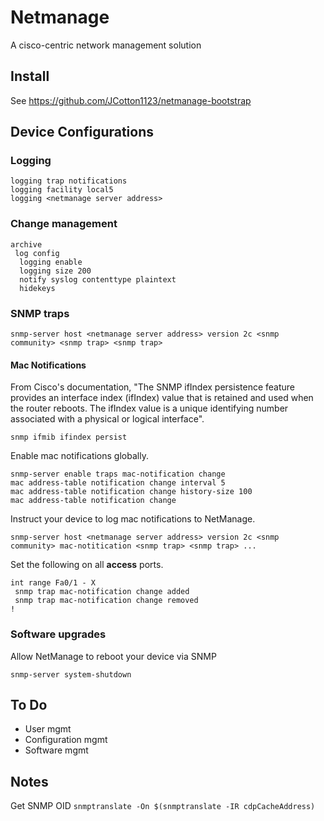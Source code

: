# Netmanage

A cisco-centric network management solution

## Install

See https://github.com/JCotton1123/netmanage-bootstrap

## Device Configurations

### Logging 

```
logging trap notifications
logging facility local5
logging <netmanage server address>
```

### Change management

```
archive
 log config
  logging enable
  logging size 200
  notify syslog contenttype plaintext
  hidekeys
```

### SNMP traps

```
snmp-server host <netmanage server address> version 2c <snmp community> <snmp trap> <snmp trap>
```

#### Mac Notifications

From Cisco's documentation, "The SNMP ifIndex persistence feature provides an interface index (ifIndex) value that is retained and used when the router reboots. The ifIndex value is a unique identifying number associated with a physical or logical interface".

```
snmp ifmib ifindex persist
```

Enable mac notifications globally.

```
snmp-server enable traps mac-notification change
mac address-table notification change interval 5
mac address-table notification change history-size 100
mac address-table notification change
```

Instruct your device to log mac notifications to NetManage.

```
snmp-server host <netmanage server address> version 2c <snmp community> mac-notitication <snmp trap> <snmp trap> ...
```

Set the following on all **access** ports.

```
int range Fa0/1 - X
 snmp trap mac-notification change added
 snmp trap mac-notification change removed
!
```

### Software upgrades

Allow NetManage to reboot your device via SNMP

```
snmp-server system-shutdown
```

## To Do

* User mgmt
* Configuration mgmt
* Software mgmt

## Notes

Get SNMP OID
`snmptranslate -On $(snmptranslate -IR cdpCacheAddress)`
